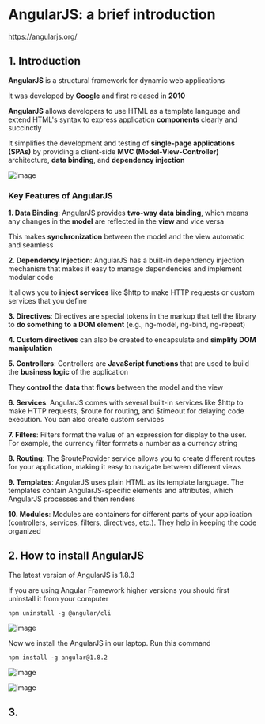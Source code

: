 # AngularJS: a brief introduction

https://angularjs.org/

## 1. Introduction

**AngularJS** is a structural framework for dynamic web applications

It was developed by **Google** and first released in **2010**

**AngularJS** allows developers to use HTML as a template language and extend HTML's syntax to express application **components** clearly and succinctly

It simplifies the development and testing of **single-page applications (SPAs)** by providing a client-side **MVC (Model-View-Controller)** architecture, **data binding**, and **dependency injection**

![image](https://github.com/luiscoco/AngularJS_brief_summary/assets/32194879/3f59e139-74ef-4832-b454-eef45be6fd87)

### Key Features of AngularJS

**1. Data Binding**: AngularJS provides **two-way data binding**, which means any changes in the **model** are reflected in the **view** and vice versa

This makes **synchronization** between the model and the view automatic and seamless

**2. Dependency Injection**: AngularJS has a built-in dependency injection mechanism that makes it easy to manage dependencies and implement modular code

It allows you to **inject services** like $http to make HTTP requests or custom services that you define

**3. Directives**: Directives are special tokens in the markup that tell the library to **do something to a DOM element** (e.g., ng-model, ng-bind, ng-repeat)

**4. Custom directives** can also be created to encapsulate and **simplify DOM manipulation**

**5. Controllers**: Controllers are **JavaScript functions** that are used to build the **business logic** of the application

They **control** the **data** that **flows** between the model and the view

**6. Services**: AngularJS comes with several built-in services like $http to make HTTP requests, $route for routing, and $timeout for delaying code execution. You can also create custom services

**7. Filters**: Filters format the value of an expression for display to the user. For example, the currency filter formats a number as a currency string

**8. Routing**: The $routeProvider service allows you to create different routes for your application, making it easy to navigate between different views

**9. Templates**: AngularJS uses plain HTML as its template language. The templates contain AngularJS-specific elements and attributes, which AngularJS processes and then renders

**10. Modules**: Modules are containers for different parts of your application (controllers, services, filters, directives, etc.). They help in keeping the code organized

## 2. How to install AngularJS

The latest version of AngularJS is 1.8.3

If you are using Angular Framework higher versions you should first uninstall it from your computer

```
npm uninstall -g @angular/cli
```

![image](https://github.com/luiscoco/AngularJS_brief_summary/assets/32194879/b5706ba3-81c3-4721-a823-efa8abf93680)

Now we install the AngularJS in our laptop. Run this command

```
npm install -g angular@1.8.2
```

![image](https://github.com/luiscoco/AngularJS_brief_summary/assets/32194879/617ec53f-ce30-4b18-8c82-4cee87afc305)

![image](https://github.com/luiscoco/AngularJS_brief_summary/assets/32194879/10e372fa-f4b2-4666-a398-687e833658e8)

## 3. 
